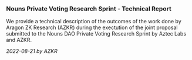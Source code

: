 ### Nouns Private Voting Research Sprint - Technical Report

We provide a technical description of the outcomes of the work done by Aragon ZK Research (AZKR) during the exectution of the joint proposal submitted to the Nouns DAO Private Voting Research Sprint by Aztec Labs and AZKR.

*2022-08-21 by AZKR*

